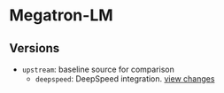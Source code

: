# Megatron-LM

## Versions

* `upstream`: baseline source for comparison
    * `deepspeed`: DeepSpeed integration. [view changes](https://github.com/jeffra/DSE/pull/1/files)
